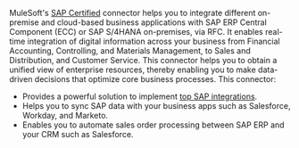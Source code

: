 MuleSoft's [SAP Certified](https://www.sap.com/dmc/exp/2013_09_adpd/enEN/#/solutions?search=mulesoft&id=s:6a496d13-9c12-4c9f-bebe-ca49ac2977af) connector helps you to integrate different on-premise and cloud-based business applications with SAP ERP Central Component (ECC) or SAP S/4HANA on-premises, via RFC. It enables real-time integration of digital information across your business from Financial Accounting, Controlling, and Materials Management, to Sales and Distribution, and Customer Service. This connector helps you to obtain a unified view of enterprise resources, thereby enabling you to make data-driven decisions that optimize core business processes. This connector:

-   Provides a powerful solution to implement [top SAP integrations](https://www.mulesoft.com/lp/whitepaper/soa/sap-integration-best-practices?utm_source=google&utm_medium=cpc&utm_campaign=g-integration-na-search-sap-integration&utm_term=sap%20integration&utm_content=1t1-g-b-c&gclid=EAIaIQobChMI4NHCis3h4QIVi_hkCh0wxwSZEAAYASAAEgLlyPD_BwE).
-   Helps you to sync SAP data with your business apps such as Salesforce, Workday, and Marketo.
-   Enables you to automate sales order processing between SAP ERP and your CRM such as Salesforce.
